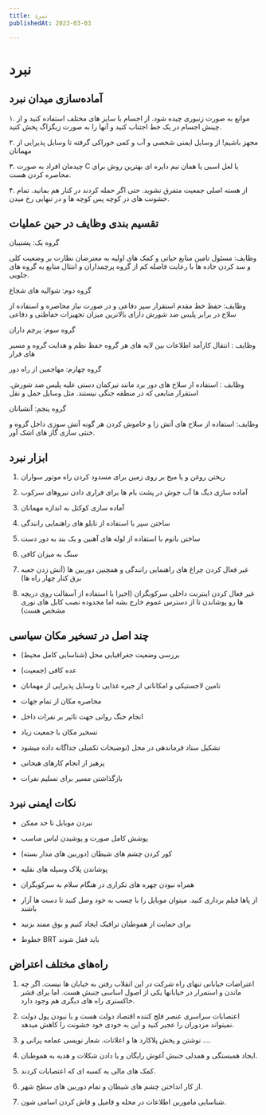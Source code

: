 ```yaml
---
title: نبرد
publishedAt: 2023-03-03

---
```



# نبرد

## آماده‌سازی میدان نبرد

۱. موانع به صورت زنبوری چیده شود. از اجسام با سایز های مختلف استفاده کنید و از چینش اجسام در یک خط اجتناب کنید و آنها را به صورت زیگزاگ پخش کنید.

۲. مجهز باشیم! از وسایل ایمنی شخصی و آب و کمی خوراکی گرفته تا وسایل پذیرایی از مهمانان

۳. چیدمان افراد به صورت C یا لعل اسبی یا همان نیم دایره ای بهترین روش برای محاصره کردن هست.

۴. از هسته اصلی جمعیت متفرق نشوید. حتی اگر حمله کردند در کنار هم بمانید. تمام خشونت های در کوچه پس کوچه ها و در تنهایی رخ میدن.

## تقسیم بندی وظایف در حین عملیات

گروه یک: پشتیبان

وظایف: مسئول تامین منابع حیاتی و کمک های اولیه به معترضان نظارت بر وضعیت کلی و سد کردن جاده ها با رعایت فاصله کم از گروه پرچمداران و انتثال منابع به گروه های جلویی.

گروه دوم: شوالیه های شجاع

وظایف: حفظ خط مقدم استقرار سپر دفاعی و در صورت نیاز محاصره و استفاده از سلاح در برابر پلیس ضد شورش دارای بالاترین میزان تجهیزات حفاظتی و دفاعی

گروه سوم: پرچم داران

وظایف : انتقال کارآمد اطلاعات بین لایه های هر گروه حفظ نظم و هدایت گروه و مسیر های فرار

گروه چهارم: مهاجمین از راه دور

وظایف : استفاده از سلاح های دور برد مانند تیرکمان دستی علیه پلیس ضد شورش. استقرار منابعی که در منطقه جنگی نیستند. مثل وسایل حمل و نقل

گروه پنجم: آتشبانان

وظایف: استفاده از سلاح های آتش زا و خاموش کردن هر گونه آتش سوزی داخل گروه و خنثی سازی گاز های اشک آور.

## ابزار نبرد

1. ریختن روغن و یا میخ بر روی زمین برای مسدود کردن راه موتور سواران

2. آماده سازی دیگ ها آب جوش در پشت بام ها برای فراری دادن نیروهای سرکوب

3. آماده سازی کوکتل به اندازه مهمانان

4. ساختن سپر با استفاده از تابلو های راهنمایی رانندگی

5. ساختن باتوم با استفاده از لوله های آهنین و یک بند به دور دست

6. سنگ به میزان کافی

7. غیر فعال کردن چراغ های راهنمایی رانندگی و همچنین دوربین ها (آتش زدن جعبه برق کنار چهار راه ها)

8. غیر فعال کردن اینترنت داخلی سرکوبگران (اخیرا با استفاده از آسفالت روی دریچه ها رو پوشاندن تا از دسترس عموم خارج بشه اما محدوده نصب کابل های نوری مشخص هست)

## چند اصل در تسخیر مکان سیاسی

- بررسی وضعیت جغرافیایی محل (شناسایی کامل محیط)

- عده کافی (جمعیت)
- تامین لاجستیکی و امکاناتی از جیره غذایی تا وسایل پذیرایی از مهمانان
- محاصره مکان از تمام جهات
- انجام جنگ روانی جهت تاثیر بر نفرات داخل
- تسخیر مکان با جمعیت زیاد
- تشکیل ستاد فرماندهی در محل (توضیحات تکمیلی جداگانه داده میشود
- پرهیز از انجام کارهای هیجانی
- بازگذاشتن مسیر برای تسلیم نفرات

## نکات ایمنی نبرد

- نبردن موبایل تا حد ممکن

- پوشش کامل صورت و پوشیدن لباس مناسب

- کور کردن چشم های شیطان (دوربین های مدار بسته)

- پوشاندن پلاک وسیله های نقلیه

- همراه نبودن چهره های تکراری در هنگام سلام به سرکوبگران

- از پا‌ها فیلم برداری کنید. میتوان موبایل را با چسب به خود وصل کنید تا دست ها آزار باشند

- برای حمایت از هموطنان ترافیک ایجاد کنیم و بوق ممتد بزنید

- خطوط BRT باید قفل شوند

## راه‌های مختلف اعتراض

1. اعتراضات خیابانی تنهای راه شرکت در این انقلاب رفتن به خیابان ها نیست. اگر چه ماندن و استمرار در خیابانها یکی از اصول اساسی جنبش هست. اما برای قشر خاکستری راه های دیگری هم وجود دارد.

2. اعتصابات سراسری عنصر فلج کننده اقتصاد دولت هست و با نبودن پول دولت نمیتواند مزدوران را عجیر کنید و این به خودی خود خشونت را کاهش میدهد.

3. نوشتن و پخش پلاکارد ها و اعلانات. شعار نویسی عمامه پرانی و ....

4. ایجاد همبستگی و همدلی جنبش آغوش رایگان و یا دادن شکلات و هدیه به هموطنان.

5. کمک های مالی به کسبه ای که اعتصابات کردند.

6. از کار انداختن چشم های شیطان و تمام دوربین های سطح شهر.

7. شناسایی مامورین اطلاعات در محله و فامیل و فاش کردن اسامی شون.
